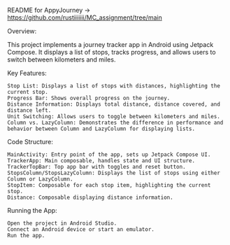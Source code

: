 README for AppyJourney -> https://github.com/rustiiiiiii/MC_assignment/tree/main

Overview:

This project implements a journey tracker app in Android using Jetpack Compose. It displays a list of stops, tracks progress, and allows users to switch between kilometers and miles.

Key Features:

    Stop List: Displays a list of stops with distances, highlighting the current stop.
    Progress Bar: Shows overall progress on the journey.
    Distance Information: Displays total distance, distance covered, and distance left.
    Unit Switching: Allows users to toggle between kilometers and miles.
    Column vs. LazyColumn: Demonstrates the difference in performance and behavior between Column and LazyColumn for displaying lists.

Code Structure:

    MainActivity: Entry point of the app, sets up Jetpack Compose UI.
    TrackerApp: Main composable, handles state and UI structure.
    TrackerTopBar: Top app bar with toggles and reset button.
    StopsColumn/StopsLazyColumn: Displays the list of stops using either Column or LazyColumn.
    StopItem: Composable for each stop item, highlighting the current stop.
    Distance: Composable displaying distance information.

Running the App:

    Open the project in Android Studio.
    Connect an Android device or start an emulator.
    Run the app.
